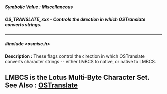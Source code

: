 ##### Symbolic Value : Miscellaneous
##### OS_TRANSLATE_xxx - Controls the direction in which OSTranslate converts strings.
---
##### #include <osmisc.h>
**Description :**
These flags control the direction in which OSTranslate converts character 
strings -- either LMBCS to native, or native to LMBCS. 

LMBCS is the Lotus Multi-Byte Character Set.
**See Also :**
[OSTranslate](D:/md_files/OSTranslate.md)
---
